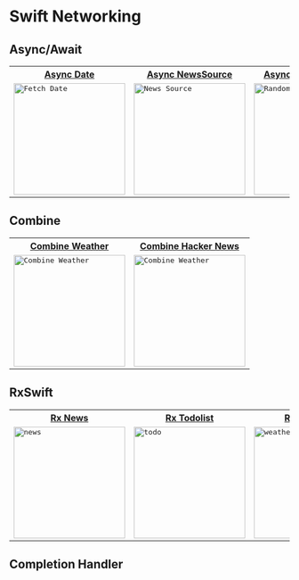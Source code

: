 # Swift Networking

## Async/Await
<table>
  <tr>
    <th>
     <a href="https://github.com/JooYoo/swift-networking/tree/async-await/AsyncAwaitFetchDate">Async Date</a>
    </th>
    <th>
     <a href="https://github.com/JooYoo/swift-networking/tree/async-await/NewsSource">Async NewsSource</a>
    </th>
     <th>
     <a href="https://github.com/JooYoo/swift-networking/tree/async-await/random-image-quote">Async RandomQuote</a>
    </th>
  </tr>
  <tr>
    <td>
      <kbd><img src="https://user-images.githubusercontent.com/12739843/198560484-a4d063a5-a6a5-4af2-85ae-b68ae9894241.gif" width="200px" alt="Fetch Date"/></kbd>
    </td> 
    <td>
      <kbd>
        <img src="https://user-images.githubusercontent.com/12739843/199783178-f35823df-d490-4c2f-a9f5-81b3497b8c92.gif" width="200px" alt="News Source"/>
      </kbd>
    </td>
    <td>
      <kbd>
        <img src="https://user-images.githubusercontent.com/12739843/202233516-080a5aa0-53be-4996-ad58-57673cb8f39c.gif" width="200px" alt="Random image quote"/>
      </kbd>
    </td>
  </tr>
</table>


## Combine
<table>
  <tr>
    <th>
     <a href="https://github.com/JooYoo/swift-networking/tree/combine/combine-weather">Combine Weather</a>
    </th>
    <th>
     <a href="https://github.com/JooYoo/swift-networking/tree/combine/hacker-news">Combine Hacker News</a>
    </th>
  </tr>
  <tr>
    <td>
      <kbd>
        <img src="https://user-images.githubusercontent.com/12739843/199968150-b3c83988-de44-4c0e-8b0f-3a48178bed54.gif" width="200px" alt="Combine Weather"/>
      </kbd>
    </td>
     <td>
      <kbd>
        <img src="https://user-images.githubusercontent.com/12739843/203123558-1dbc63c2-7a2c-4a5c-a350-ffda4fe586e7.gif" width="200px" alt="Combine Weather"/>              
      </kbd>
    </td> 
  </tr>
</table>

## RxSwift
<table>
  <tr>
    <th>
     <a href="https://github.com/JooYoo/swift-networking/tree/rxswift/News">Rx News</a>
    </th>
     <th>
     <a href="https://github.com/JooYoo/swift-networking/tree/rxswift/TodoList">Rx Todolist</a>
    </th>
     <th>
     <a href="https://github.com/JooYoo/swift-networking/tree/rxswift/Weather">Rx Weather</a>
    </th>
    <th>
     <a href="https://github.com/JooYoo/swift-networking/tree/rxswift/v_player">Rx Player</a>
    </th>
  </tr>
  <tr>
    <td>
      <kbd>
        <img src="https://user-images.githubusercontent.com/12739843/185584963-79d8c424-d560-43c9-be27-ca61d33accb7.gif" width="200px" alt="news"/>
      </kbd>
    </td>
    <td>
      <kbd>
        <img src="https://user-images.githubusercontent.com/12739843/185155327-adc16fed-cb79-4bd2-b194-c4de863bc057.gif" width="200px" alt="todo"/>
      </kbd>
    </td>
    <td>
      <kbd>
        <img src="https://user-images.githubusercontent.com/12739843/186199779-4afa21e5-fcc3-4ec8-95b3-d2e87ab36c0c.gif" width="200px" alt="weather"/>
      </kbd>
    </td>
    <td>
      <kbd>
        <img src="https://user-images.githubusercontent.com/12739843/187738955-6c89a0bc-2230-4869-8223-5663c3ca76c6.gif" width="200px" alt="uikit videoPlayer"/>
      </kbd>
    </td>
  </tr>
</table>

## Completion Handler
